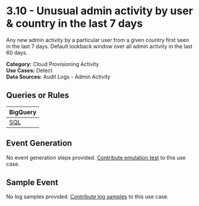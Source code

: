 # 3.10 - Unusual admin activity by user & country in the last 7 days
Any new admin activity by a particular user from a given country first seen in the last 7 days.
Default lookback window over all admin activity in the last 60 days.


**Category:** Cloud Provisioning Activity
</br>
**Use Cases:** Detect
</br>
**Data Sources:** Audit Logs - Admin Activity
</br>

## Queries or Rules
BigQuery |
--- |
[SQL](../../sql/3_10_unusual_admin_activity_by_user_country.sql) |

## Event Generation
No event generation steps provided. [Contribute emulation test](../../CONTRIBUTING.md) to this use case.

## Sample Event
No log samples provided. [Contribute log samples](../../CONTRIBUTING.md) to this use case.

